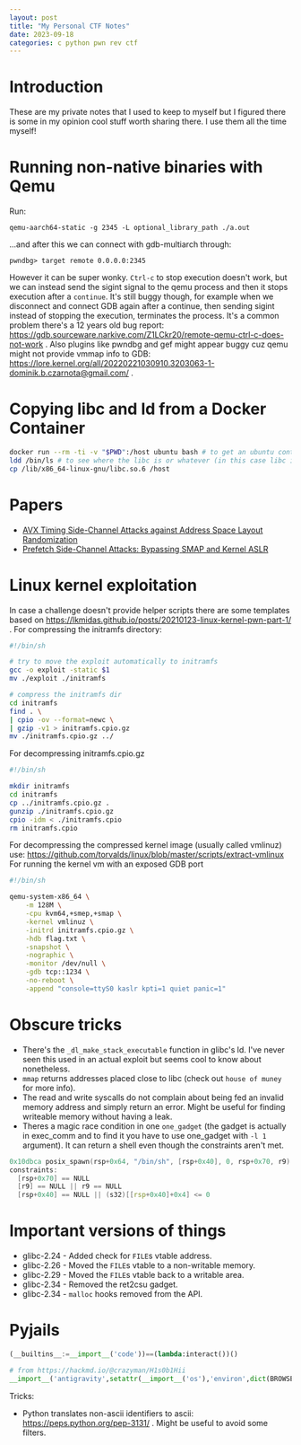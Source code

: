 ```yaml
---
layout: post
title: "My Personal CTF Notes"
date: 2023-09-18
categories: c python pwn rev ctf
---
```


# Introduction
These are my private notes that I used to keep to myself but I figured there is some in my opinion cool stuff worth sharing there. I use them all the time myself!

# Running non-native binaries with Qemu
Run:
```
qemu-aarch64-static -g 2345 -L optional_library_path ./a.out
```
...and after this we can connect with gdb-multiarch through:
```
pwndbg> target remote 0.0.0.0:2345
```
However it can be super wonky. `Ctrl-c` to stop execution doesn't work, but we can instead send the sigint signal to the qemu process and then it stops execution after a `continue`. It's still buggy though, for example when we disconnect and connect GDB again after a continue, then sending sigint instead of stopping the execution, terminates the process. It's a common problem there's a 12 years old bug report: https://gdb.sourceware.narkive.com/Z1LCkr20/remote-qemu-ctrl-c-does-not-work .
Also plugins like pwndbg and gef might appear buggy cuz qemu might not provide vmmap info to GDB: https://lore.kernel.org/all/20220221030910.3203063-1-dominik.b.czarnota@gmail.com/ .

# Copying libc and ld from a Docker Container
```bash
docker run --rm -ti -v "$PWD":/host ubuntu bash # to get an ubuntu container with a mounted path to copy things out
ldd /bin/ls # to see where the libc is or whatever (in this case libc is in /lib/x86_64-linux-gnu)
cp /lib/x86_64-linux-gnu/libc.so.6 /host
```

# Papers
- [AVX Timing Side-Channel Attacks against Address Space Layout Randomization](https://arxiv.org/pdf/2304.07940.pdf)
- [Prefetch Side-Channel Attacks: Bypassing SMAP and Kernel ASLR](https://gruss.cc/files/prefetch.pdf)


# Linux kernel exploitation
In case a challenge doesn't provide helper scripts there are some templates based on https://lkmidas.github.io/posts/20210123-linux-kernel-pwn-part-1/ .
For compressing the initramfs directory:
```bash
#!/bin/sh

# try to move the exploit automatically to initramfs
gcc -o exploit -static $1
mv ./exploit ./initramfs

# compress the initramfs dir
cd initramfs
find . \
| cpio -ov --format=newc \
| gzip -v1 > initramfs.cpio.gz
mv ./initramfs.cpio.gz ../
```

For decompressing initramfs.cpio.gz
```bash
#!/bin/sh

mkdir initramfs
cd initramfs
cp ../initramfs.cpio.gz .
gunzip ./initramfs.cpio.gz
cpio -idm < ./initramfs.cpio
rm initramfs.cpio
```

For decompressing the compressed kernel image (usually called vmlinuz) use: https://github.com/torvalds/linux/blob/master/scripts/extract-vmlinux
For running the kernel vm with an exposed GDB port
```bash
#!/bin/sh

qemu-system-x86_64 \
    -m 128M \
    -cpu kvm64,+smep,+smap \
    -kernel vmlinuz \
    -initrd initramfs.cpio.gz \
    -hdb flag.txt \
    -snapshot \
    -nographic \
    -monitor /dev/null \
    -gdb tcp::1234 \
    -no-reboot \
    -append "console=ttyS0 kaslr kpti=1 quiet panic=1"
```

# Obscure tricks
- There's the `_dl_make_stack_executable` function in glibc's ld. I've never seen this used in an actual exploit but seems cool to know about nonetheless.
- `mmap` returns addresses placed close to libc (check out `house of muney` for more info).
- The read and write syscalls do not complain about being fed an invalid memory address and simply return an error. Might be useful for finding writeable memory without having a leak.
- Theres a magic race condition in one `one_gadget` (the gadget is actually in exec_comm and to find it you have to use one_gadget with `-l 1` argument). It can return a shell even though the constraints aren't met.
```c
0x10dbca posix_spawn(rsp+0x64, "/bin/sh", [rsp+0x40], 0, rsp+0x70, r9)
constraints:
  [rsp+0x70] == NULL
  [r9] == NULL || r9 == NULL
  [rsp+0x40] == NULL || (s32)[[rsp+0x40]+0x4] <= 0
 ```

# Important versions of things
- glibc-2.24 - Added check for `FILE`s vtable address.
- glibc-2.26 - Moved the `FILE`s vtable to a non-writable memory.
- glibc-2.29 - Moved the `FILE`s vtable back to a writable area.
- glibc-2.34 - Removed the ret2csu gadget.
- glibc-2.34 - `malloc` hooks removed from the API.

# Pyjails
```python
(__builtins__:=__import__('code'))==(lambda:interact())()

# from https://hackmd.io/@crazyman/H1s0b1Hii
__import__('antigravity',setattr(__import__('os'),'environ',dict(BROWSER='/bin/sh -c "/readflag giveflag" #%s')))
```
Tricks:
- Python translates non-ascii identifiers to ascii: https://peps.python.org/pep-3131/ . Might be useful to avoid some filters.
